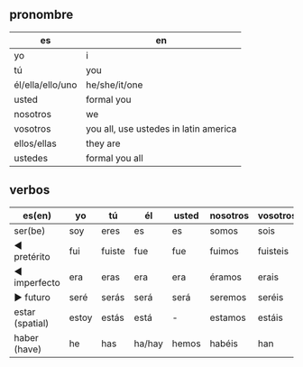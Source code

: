 ## pronombre

| es               | en                                    |
| ---------------- | ------------------------------------- |
| yo               | i                                     |
| tú               | you                                   |
| él/ella/ello/uno | he/she/it/one                         |
| usted            | formal you                            |
| nosotros         | we                                    |
| vosotros         | you all, use ustedes in latin america |
| ellos/ellas      | they are                              |
| ustedes          | formal you all                        |

## verbos

| es(en)          | yo    | tú     | él     | usted | nosotros | vosotros | ellos  | ustedes |
| --------------- | ----- | ------ | ------ | ----- | -------- | -------- | ------ | ------- |
| ser(be)         | soy   | eres   | es     | es    | somos    | sois     | son    | son     |
| ◄ pretérito     | fui   | fuiste | fue    | fue   | fuimos   | fuisteis | fueron | fueron  |
| ◄ imperfecto    | era   | eras   | era    | era   | éramos   | erais    | eran   | eran    |
| ► futuro        | seré  | serás  | será   | será  | seremos  | seréis   | serán  | serán   |
| estar (spatial) | estoy | estás  | está   | -     | estamos  | estáis   | están  | -       |
| haber (have)    | he    | has    | ha/hay | hemos | habéis   | han      |
